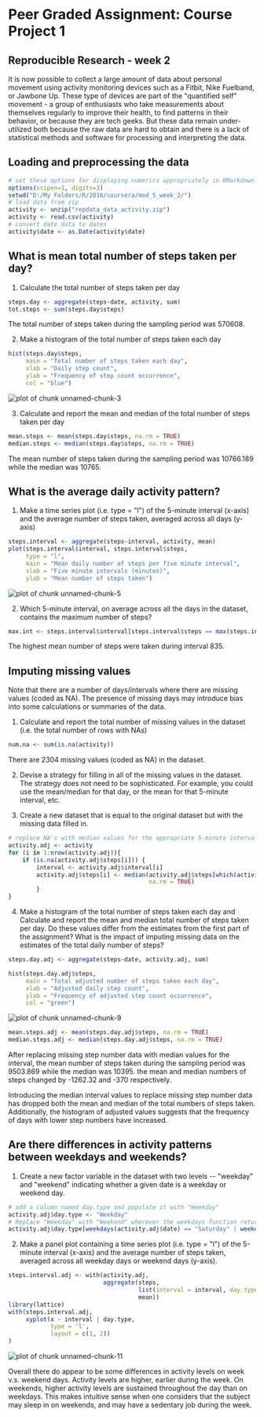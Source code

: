 # Peer Graded Assignment: Course Project 1
## Reproducible Research - week 2

It is now possible to collect a large amount of data about personal movement using activity monitoring devices such as a Fitbit, Nike Fuelband, or Jawbone Up. These type of devices are part of the "quantified self" movement - a group of enthusiasts who take measurements about themselves regularly to improve their health, to find patterns in their behavior, or because they are tech geeks. But these data remain under-utilized both because the raw data are hard to obtain and there is a lack of statistical methods and software for processing and interpreting the data.

## Loading and preprocessing the data

```r
# set these options for displaying numerics appropriately in RMarkdown
options(scipen=1, digits=3)
setwd("D:/My Folders/R/2016/coursera/mod_5_week_2/")
# load data from zip
activity <- unzip("repdata_data_activity.zip")
activity <- read.csv(activity)
# convert date data to dates
activity$date <- as.Date(activity$date)
```

## What is mean total number of steps taken per day? 

1. Calculate the total number of steps taken per day

```r
steps.day <- aggregate(steps~date, activity, sum)
tot.steps <- sum(steps.day$steps)
```

The total number of steps taken during the sampling period was 570608.

2. Make a histogram of the total number of steps taken each day

```r
hist(steps.day$steps,
     main = "Total number of steps taken each day",
     xlab = "Daily step count",
     ylab = "Frequency of step count occurrence",
     col = "blue")
```

![plot of chunk unnamed-chunk-3](figure/unnamed-chunk-3-1.png)

3. Calculate and report the mean and median of the total number of steps taken per day

```r
mean.steps <- mean(steps.day$steps, na.rm = TRUE)
median.steps <- median(steps.day$steps, na.rm = TRUE)
```
The mean number of steps taken during the sampling period was 10766.189 while the median was 10765.

## What is the average daily activity pattern?

1. Make a time series plot (i.e. type = "l") of the 5-minute interval (x-axis) and the average number of steps taken, averaged across all days (y-axis)

```r
steps.interval <- aggregate(steps~interval, activity, mean)
plot(steps.interval$interval, steps.interval$steps,
     type = "l",
     main = "Mean daily number of steps per five minute interval",
     xlab = "Five minute intervals (minutes)",
     ylab = "Mean number of steps taken")
```

![plot of chunk unnamed-chunk-5](figure/unnamed-chunk-5-1.png)

2. Which 5-minute interval, on average across all the days in the dataset, contains the maximum number of steps?

```r
max.int <- steps.interval$interval[steps.interval$steps == max(steps.interval$steps)]
```

The highest mean number of steps were taken during interval 835.

## Imputing missing values

Note that there are a number of days/intervals where there are missing values (coded as NA). The presence of missing days may introduce bias into some calculations or summaries of the data.

1. Calculate and report the total number of missing values in the dataset (i.e. the total number of rows with NAs)

```r
num.na <- sum(is.na(activity))
```
There are 2304 missing values (coded as NA) in the dataset.

2. Devise a strategy for filling in all of the missing values in the dataset. The strategy does not need to be sophisticated. For example, you could use the mean/median for that day, or the mean for that 5-minute interval, etc.

3. Create a new dataset that is equal to the original dataset but with the missing data filled in.

```r
# replace NA's with median values for the appropriate 5-minute interval
activity.adj <- activity
for (i in 1:nrow(activity.adj)){
    if (is.na(activity.adj$steps[i])) {
        interval <- activity.adj$interval[i]
        activity.adj$steps[i] <- median(activity.adj$steps[which(activity.adj$interval == interval)], 
                                        na.rm = TRUE)
        }
}
```

4. Make a histogram of the total number of steps taken each day and Calculate and report the mean and median total number of steps taken per day. Do these values differ from the estimates from the first part of the assignment? What is the impact of imputing missing data on the estimates of the total daily number of steps?

```r
steps.day.adj <- aggregate(steps~date, activity.adj, sum)

hist(steps.day.adj$steps,
     main = "Total adjusted number of steps taken each day",
     xlab = "Adjusted daily step count",
     ylab = "Frequency of adjusted step count occurrence",
     col = "green")
```

![plot of chunk unnamed-chunk-9](figure/unnamed-chunk-9-1.png)

```r
mean.steps.adj <- mean(steps.day.adj$steps, na.rm = TRUE)
median.steps.adj <- median(steps.day.adj$steps, na.rm = TRUE)
```

After replacing missing step number data with median values for the interval, the mean number of steps taken during the sampling period was 9503.869 while the median was 10395. the mean and median numbers of steps changed by -1262.32 and -370 respectively.

Introducing the median interval values to replace missing step number data has dropped both the mean and median of the total numbers of steps taken. Additionally, the histogram of adjusted values suggests that the frequency of days with lower step numbers have increased.

## Are there differences in activity patterns between weekdays and weekends?

1. Create a new factor variable in the dataset with two levels -- "weekday" and "weekend" indicating whether a given date is a weekday or weekend day.

```r
# add a column named day.type and populate it with "Weekday"
activity.adj$day.type <- "Weekday"
# Replace "Weekday" with "Weekend" wherever the weekdays function returns a Saturday or Sunday.
activity.adj$day.type[weekdays(activity.adj$date) == "Saturday" | weekdays(activity.adj$date) == "Sunday"] <- "Weekend" 
```

2. Make a panel plot containing a time series plot (i.e. type = "l") of the 5-minute interval (x-axis) and the average number of steps taken, averaged across all weekday days or weekend days (y-axis).


```r
steps.interval.adj <- with(activity.adj, 
                           aggregate(steps,
                                     list(interval = interval, day.type = day.type), 
                                     mean))
library(lattice)
with(steps.interval.adj,
     xyplot(x ~ interval | day.type,
            type = 'l',
            layout = c(1, 2))
)
```

![plot of chunk unnamed-chunk-11](figure/unnamed-chunk-11-1.png)

Overall there do appear to be some differences in activity levels on week v.s. weekend days. Activity levels are higher, earlier during the week. On weekends, higher activity levels are sustained throughout the day than on weekdays. This makes intuitive sense when one considers that the subject may sleep in on weekends, and may have a sedentary job during the week.







